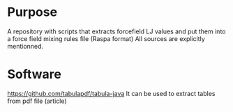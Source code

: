 # Purpose
A repository with scripts that extracts forcefield LJ values and put them into a force field mixing rules file (Raspa format)
All sources are explicitly mentionned.

# Software

https://github.com/tabulapdf/tabula-java
It can be used to extract tables from pdf file (article)

